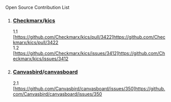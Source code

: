 Open Source Contribution List

 1. ### [Checkmarx](https://github.com/Checkmarx)/**[kics](https://github.com/Checkmarx/kics)**
	1.1	[https://github.com/Checkmarx/kics/pull/3422]https://github.com/Checkmarx/kics/pull/3422 <br>
	1.2	[https://github.com/Checkmarx/kics/issues/3412]https://github.com/Checkmarx/kics/issues/3412 
2. ### [Canvasbird](https://github.com/Canvasbird)/**[canvasboard](https://github.com/Canvasbird/canvasboard)**
	2.1 	[https://github.com/Canvasbird/canvasboard/issues/350]https://github.com/Canvasbird/canvasboard/issues/350
